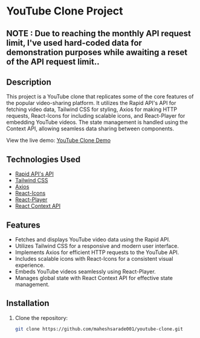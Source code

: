 # YouTube Clone Project

## NOTE : Due to reaching the monthly API request limit, I've used hard-coded data for demonstration purposes while awaiting a reset of the API request limit..

## Description

This project is a YouTube clone that replicates some of the core features of the popular video-sharing platform. It utilizes the Rapid API's API for fetching video data, Tailwind CSS for styling, Axios for making HTTP requests, React-Icons for including scalable icons, and React-Player for embedding YouTube videos. The state management is handled using the Context API, allowing seamless data sharing between components.

View the live demo: [YouTube Clone Demo](https://youtube-clone-wheat-iota.vercel.app/)

## Technologies Used

- [Rapid API's API](https://rapidapi.com/)
- [Tailwind CSS](https://tailwindcss.com/)
- [Axios](https://axios-http.com/)
- [React-Icons](https://react-icons.github.io/react-icons/)
- [React-Player](https://github.com/CookPete/react-player)
- [React Context API](https://reactjs.org/docs/context.html)

## Features

- Fetches and displays YouTube video data using the Rapid API.
- Utilizes Tailwind CSS for a responsive and modern user interface.
- Implements Axios for efficient HTTP requests to the YouTube API.
- Includes scalable icons with React-Icons for a consistent visual experience.
- Embeds YouTube videos seamlessly using React-Player.
- Manages global state with React Context API for effective state management.

## Installation

1. Clone the repository:

   ```bash
   git clone https://github.com/maheshsarade001/youtube-clone.git
   ```
